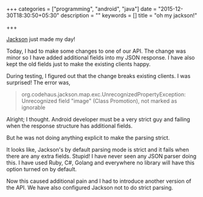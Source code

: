 +++
categories = ["programming", "android", "java"]
date = "2015-12-30T18:30:50+05:30"
description = ""
keywords = []
title = "oh my jackson!"

+++

[Jackson](https://github.com/FasterXML/jackson) just made my day!

Today, I had to make some changes to one of our API. The change was minor so I have added additional fields into my JSON response. I have also kept the old fields just to make the existing clients happy.

During testing, I figured out that the change breaks existing clients. I was surprised! The error was,

> org.codehaus.jackson.map.exc.UnrecognizedPropertyException: Unrecognized field "image" (Class Promotion), not marked as ignorable

Alright; I thought. Android developer must be a very strict guy and failing when the response structure has additional fields.

But he was not doing anything explicit to make the parsing strict.

It looks like, Jackson's by default parsing mode is strict and it fails when there are any extra fields. Stupid! I have never seen any JSON parser doing this. I have used Ruby, C#, Golang and everywhere no library will have this option turned on by default.

Now this caused additional pain and I had to introduce another version of the API. We have also configured Jackson not to do strict parsing.

